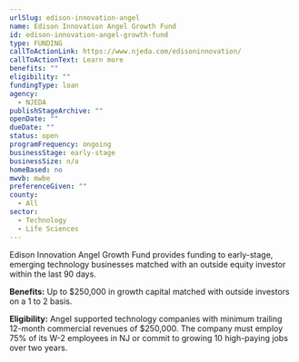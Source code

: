 ```yaml
---
urlSlug: edison-innovation-angel
name: Edison Innovation Angel Growth Fund
id: edison-innovation-angel-growth-fund
type: FUNDING
callToActionLink: https://www.njeda.com/edisoninnovation/
callToActionText: Learn more
benefits: ""
eligibility: ""
fundingType: loan
agency:
  - NJEDA
publishStageArchive: ""
openDate: ""
dueDate: ""
status: open
programFrequency: ongoing
businessStage: early-stage
businessSize: n/a
homeBased: no
mwvb: mwbe
preferenceGiven: ""
county:
  - All
sector:
  - Technology
  - Life Sciences
---
```


Edison Innovation Angel Growth Fund provides funding to early-stage, emerging technology businesses matched with an outside equity investor within the last 90 days.

**Benefits:** Up to $250,000 in growth capital matched with outside investors on a 1 to 2 basis.

**Eligibility:** Angel supported technology companies with minimum trailing 12-month commercial revenues of $250,000. The company must employ 75% of its W-2 employees in NJ or commit to growing 10 high-paying jobs over two years.
